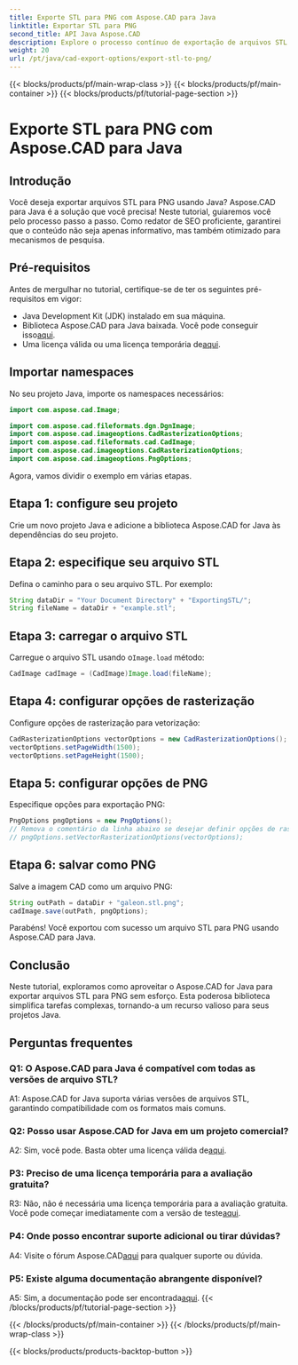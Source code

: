 ```yaml
---
title: Exporte STL para PNG com Aspose.CAD para Java
linktitle: Exportar STL para PNG
second_title: API Java Aspose.CAD
description: Explore o processo contínuo de exportação de arquivos STL para PNG em Java com Aspose.CAD. Simplifique seu fluxo de trabalho e aprimore seus projetos Java sem esforço.
weight: 20
url: /pt/java/cad-export-options/export-stl-to-png/
---
```


{{< blocks/products/pf/main-wrap-class >}}
{{< blocks/products/pf/main-container >}}
{{< blocks/products/pf/tutorial-page-section >}}

# Exporte STL para PNG com Aspose.CAD para Java

## Introdução

Você deseja exportar arquivos STL para PNG usando Java? Aspose.CAD para Java é a solução que você precisa! Neste tutorial, guiaremos você pelo processo passo a passo. Como redator de SEO proficiente, garantirei que o conteúdo não seja apenas informativo, mas também otimizado para mecanismos de pesquisa.

## Pré-requisitos

Antes de mergulhar no tutorial, certifique-se de ter os seguintes pré-requisitos em vigor:

- Java Development Kit (JDK) instalado em sua máquina.
-  Biblioteca Aspose.CAD para Java baixada. Você pode conseguir isso[aqui](https://releases.aspose.com/cad/java/).
-  Uma licença válida ou uma licença temporária de[aqui](https://purchase.aspose.com/temporary-license/).

## Importar namespaces

No seu projeto Java, importe os namespaces necessários:

```java
import com.aspose.cad.Image;

import com.aspose.cad.fileformats.dgn.DgnImage;
import com.aspose.cad.imageoptions.CadRasterizationOptions;
import com.aspose.cad.fileformats.cad.CadImage;
import com.aspose.cad.imageoptions.CadRasterizationOptions;
import com.aspose.cad.imageoptions.PngOptions;
```

Agora, vamos dividir o exemplo em várias etapas.

## Etapa 1: configure seu projeto

Crie um novo projeto Java e adicione a biblioteca Aspose.CAD for Java às dependências do seu projeto.

## Etapa 2: especifique seu arquivo STL

Defina o caminho para o seu arquivo STL. Por exemplo:

```java
String dataDir = "Your Document Directory" + "ExportingSTL/";
String fileName = dataDir + "example.stl";
```

## Etapa 3: carregar o arquivo STL

 Carregue o arquivo STL usando o`Image.load` método:

```java
CadImage cadImage = (CadImage)Image.load(fileName);
```

## Etapa 4: configurar opções de rasterização

Configure opções de rasterização para vetorização:

```java
CadRasterizationOptions vectorOptions = new CadRasterizationOptions();
vectorOptions.setPageWidth(1500);
vectorOptions.setPageHeight(1500);
```

## Etapa 5: configurar opções de PNG

Especifique opções para exportação PNG:

```java
PngOptions pngOptions = new PngOptions();
// Remova o comentário da linha abaixo se desejar definir opções de rasterização vetorial
// pngOptions.setVectorRasterizationOptions(vectorOptions);
```

## Etapa 6: salvar como PNG

Salve a imagem CAD como um arquivo PNG:

```java
String outPath = dataDir + "galeon.stl.png";
cadImage.save(outPath, pngOptions);
```

Parabéns! Você exportou com sucesso um arquivo STL para PNG usando Aspose.CAD para Java.

## Conclusão

Neste tutorial, exploramos como aproveitar o Aspose.CAD for Java para exportar arquivos STL para PNG sem esforço. Esta poderosa biblioteca simplifica tarefas complexas, tornando-a um recurso valioso para seus projetos Java.

## Perguntas frequentes

### Q1: O Aspose.CAD para Java é compatível com todas as versões de arquivo STL?

A1: Aspose.CAD for Java suporta várias versões de arquivos STL, garantindo compatibilidade com os formatos mais comuns.

### Q2: Posso usar Aspose.CAD for Java em um projeto comercial?

 A2: Sim, você pode. Basta obter uma licença válida de[aqui](https://purchase.aspose.com/buy).

### P3: Preciso de uma licença temporária para a avaliação gratuita?

 R3: Não, não é necessária uma licença temporária para a avaliação gratuita. Você pode começar imediatamente com a versão de teste[aqui](https://releases.aspose.com/).

### P4: Onde posso encontrar suporte adicional ou tirar dúvidas?

 A4: Visite o fórum Aspose.CAD[aqui](https://forum.aspose.com/c/cad/19) para qualquer suporte ou dúvida.

### P5: Existe alguma documentação abrangente disponível?

 A5: Sim, a documentação pode ser encontrada[aqui](https://reference.aspose.com/cad/java/).
{{< /blocks/products/pf/tutorial-page-section >}}

{{< /blocks/products/pf/main-container >}}
{{< /blocks/products/pf/main-wrap-class >}}

{{< blocks/products/products-backtop-button >}}
